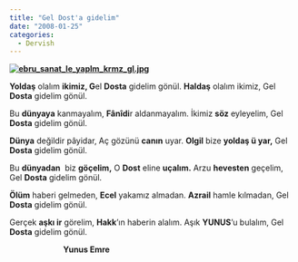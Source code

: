 ```yaml
---
title: "Gel Dost'a gidelim"
date: "2008-01-25"
categories: 
  - Dervish
---
```


**[![ebru_sanat_le_yaplm_krmz_gl.jpg](/uploads/2008/01/ebru_sanat_le_yaplm_krmz_gl.jpg)](/uploads/2008/01/ebru_sanat_le_yaplm_krmz_gl.jpg "ebru_sanat_le_yaplm_krmz_gl.jpg")**

**Yoldaş** olalım **ikimiz, G**el **Dosta** gidelim gönül. **Haldaş** olalım ikimiz, Gel **Dosta** gidelim gönül.

Bu **dünyaya** kanmayalım, **Fânîdi**r aldanmayalım. İkimiz **söz** eyleyelim, Gel **Dosta** gidelim gönül.

**Dünya** değildir pâyidar, Aç gözünü **canın** uyar. **Olgil** bize **yoldaş ü yar,** Gel **Dosta** gidelim gönül.

Bu **dünyadan**  biz **göçelim,** O **Dost** eline **uçalım.** Arzu **hevesten** geçelim, Gel **Dosta** gidelim gönül.

**Ölüm** haberi gelmeden, **Ecel** yakamız almadan. **Azrail** hamle kılmadan, Gel **Dosta** gidelim gönül.

Gerçek **aşkı ir** görelim, **Hakk**’ın haberin alalım. Aşık **YUNUS**’u bulalım, Gel **Dosta** gidelim gönül.

                        **Yunus Emre**
